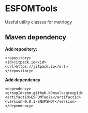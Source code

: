 # ESFOMTools

Useful utility classes for metrlogy

## Maven dependency
**Add repository:**
```
<repository>
<id>jitpack.io</id>
<url>https://jitpack.io</url>
</repository>
```

**Add dependency**
```
<dependency>
<groupId>com.github.k0nsul</groupId>
<artifactId>ESFOMTools</artifactId>
<version>0.0.1-SNAPSHOT</version>
</dependency>
```

